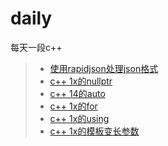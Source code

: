 # daily
每天一段c++

> * [使用rapidjson处理json格式](/src/json.cpp)
> * [c++ 1x的nullptr](/src/nullptr.cpp)
> * [c++ 14的auto](/src/auto.cpp)
> * [c++ 1x的for](/src/for.cpp)
> * [c++ 1x的using](/src/using.cpp)
> * [c++ 1x的模板变长参数](/src/using.cpp)